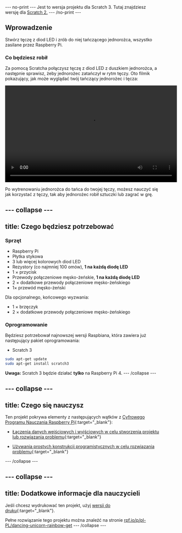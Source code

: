 --- no-print --- 
Jest to wersja projektu dla Scratch 3. Tutaj znajdziesz wersję dla [Scratch 2.](https://projects.raspberrypi.org/pl-PL/projects/dancing-unicorn-rainbow-scratch2) 
--- /no-print ---

## Wprowadzenie

Stwórz tęczę z diod LED i zrób do niej tańczącego jednorożca, wszystko zasilane przez Raspberry Pi.

### Co będziesz robił

Za pomocą Scratcha połączysz tęczę z diod LED z duszkiem jednorożca, a następnie sprawisz, żeby jednorożec zatańczył w rytm tęczy. Oto filmik pokazujący, jak może wyglądać twój tańczący jednorożec i tęcza:

<video width="560" height="315" controls> <source src="resources/Screencast.mp4" type="video/mp4"> Twoja przeglądarka nie obsługuje znacznika wideo, spróbuj FireFox lub Chrome </video> 

Po wytrenowaniu jednorożca do tańca do twojej tęczy, możesz nauczyć się jak korzystać z tęczy, tak aby jednorożec robił sztuczki lub zagrać w grę.

--- collapse ---
---
title: Czego będziesz potrzebować
---

### Sprzęt

+ Raspberry Pi
+ Płytka stykowa
+ 3 lub więcej kolorowych diod LED
+ Rezystory (co najmniej 100 omów), **1 na każdą diodę LED**
+ 1 × przycisk
+ Przewody połączeniowe męsko-żeńskie, **1 na każdą diodę LED**
+ 2 × dodatkowe przewody połączeniowe męsko-żeńskiego
+ 1× przewód męsko-żeński

Dla opcjonalnego, końcowego wyzwania:

+ 1 × brzęczyk
+ 2 × dodatkowe przewody połączeniowe męsko-żeńskiego

### Oprogramowanie

Będziesz potrzebował najnowszej wersji Raspbiana, która zawiera już następujący pakiet oprogramowania:

+ Scratch 3

```bash
sudo apt-get update
sudo apt-get install scratch3
```

**Uwaga:** Scratch 3 będzie działać **tylko** na Raspberry Pi 4. --- /collapse ---

--- collapse ---
---
title: Czego się nauczysz
---

Ten projekt pokrywa elementy z następujących wątków z [Cyfrowego Programu Nauczania Raspberry Pi](http://rpf.io/curriculum){:target="_blank"}:

+ [Łączenia danych wejściowych i wyjściowych w celu stworzenia projektu lub rozwiązania problemu](https://curriculum.raspberrypi.org/physical-computing/builder/){:target="_blank"}

+ [Używania prostych konstrukcji programistycznych w celu rozwiązania problemu](https://www.raspberrypi.org/curriculum/programming/builder){:target="_blank"}

--- /collapse ---

--- collapse ---
---
title: Dodatkowe informacje dla nauczycieli
---

Jeśli chcesz wydrukować ten projekt, użyj [wersji do druku](https://projects.raspberrypi.org/pl-PL/projects/dancing-unicorn-rainbow/print){:target="_blank"}.

Pełne rozwiązanie tego projektu można znaleźć na stronie [rpf.io/p/pl-PL/dancing-unicorn-rainbow-get](https://rpf.io/p/pl-PL/dancing-unicorn-rainbow-get) --- /collapse ---